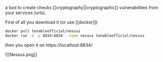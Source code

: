 a tool to create checks [[cryptography||cryptographic]] vulnerabilities from your services (urls).

First of all you download it (or use [[docker]])

```bash
docker pull tenableofficial/nessus
docker run -d -p 8834:8834 --name nessus tenableofficial/nessus
```

then you open it on https://localhost:8834/

![[Nessus.png]]